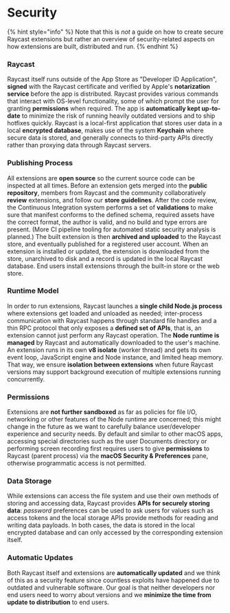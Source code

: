 # Security

{% hint style="info" %}
Note that this is _not_ a guide on how to create secure Raycast extensions but rather an overview of security-related aspects on how extensions are built, distributed and run.
{% endhint %}

### Raycast

Raycast itself runs outside of the App Store as "Developer ID Application", **signed** with the Raycast certificate and verified by Apple's **notarization service** before the app is distributed. Raycast provides various commands that interact with OS-level functionality, some of which prompt the user for granting **permissions** when required. The app is **automatically kept up-to-date** to minimize the risk of running heavily outdated versions and to ship hotfixes quickly. Raycast is a local-first application that stores user data in a local **encrypted database**, makes use of the system **Keychain** where secure data is stored, and generally connects to third-party APIs directly rather than proxying data through Raycast servers.

### Publishing Process

All extensions are **open source** so the current source code can be inspected at all times. Before an extension gets merged into the **public repository**, members from Raycast and the community collaboratively **review** extensions, and follow our **store guidelines**. After the code review, the Continuous Integration system performs a set of **validations** to make sure that manifest conforms to the defined schema, required assets have the correct format, the author is valid, and no build and type errors are present. (More CI pipeline tooling for automated static security analysis is planned.) The built extension is then **archived and uploaded** to the Raycast store, and eventually published for a registered user account. When an extension is installed or updated, the extension is downloaded from the store, unarchived to disk and a record is updated in the local Raycast database. End users install extensions through the built-in store or the web store.

### Runtime Model

In order to run extensions, Raycast launches a **single child Node.js process** where extensions get loaded and unloaded as needed; inter-process communication with Raycast happens through standard file handles and a thin RPC protocol that only exposes a **defined set of APIs**, that is, an extension cannot just perform any Raycast operation. The **Node runtime is managed** by Raycast and automatically downloaded to the user's machine. An extension runs in its own **v8 isolate** (worker thread) and gets its own event loop, JavaScript engine and Node instance, and limited heap memory. That way, we ensure **isolation between extensions** when future Raycast versions may support background execution of multiple extensions running concurrently.

### Permissions

Extensions are **not further sandboxed** as far as policies for file I/O, networking or other features of the Node runtime are concerned; this might change in the future as we want to carefully balance user/developer experience and security needs. By default and similar to other macOS apps, accessing special directories such as the user Documents directory or performing screen recording first requires users to give **permissions** to Raycast (parent process) via the **macOS Security & Preferences** pane, otherwise programmatic access is not permitted.

### Data Storage

While extensions can access the file system and use their own methods of storing and accessing data, Raycast provides **APIs for securely storing data**: _password_ preferences can be used to ask users for values such as access tokens and the local storage APIs provide methods for reading and writing data payloads. In both cases, the data is stored in the local encrypted database and can only accessed by the corresponding extension itself.

### Automatic Updates

Both Raycast itself and extensions are **automatically updated** and we think of this as a security feature since countless exploits have happened due to outdated and vulnerable software. Our goal is that neither developers nor end users need to worry about versions and we **minimize the time from update to distribution** to end users.
